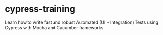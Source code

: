 # cypress-training
Learn how to write fast and robust Automated (UI + Integration) Tests using Cypress with Mocha and Cucumber frameworks

